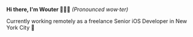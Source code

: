**Hi there, I'm Wouter 🙋🏼‍♂️** _(Pronounced wow·ter)_

Currently working remotely as a freelance Senior iOS Developer in New York City 🗽
